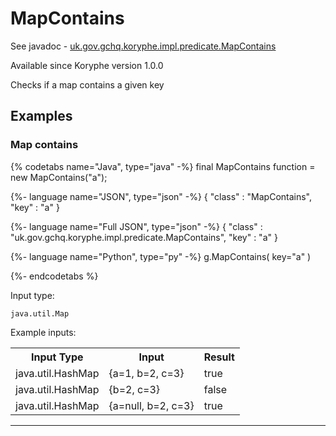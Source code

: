 # MapContains
See javadoc - [uk.gov.gchq.koryphe.impl.predicate.MapContains](ref://../../javadoc/koryphe/uk/gov/gchq/koryphe/impl/predicate/MapContains.html)

Available since Koryphe version 1.0.0

Checks if a map contains a given key

## Examples

### Map contains


{% codetabs name="Java", type="java" -%}
final MapContains function = new MapContains("a");

{%- language name="JSON", type="json" -%}
{
  "class" : "MapContains",
  "key" : "a"
}

{%- language name="Full JSON", type="json" -%}
{
  "class" : "uk.gov.gchq.koryphe.impl.predicate.MapContains",
  "key" : "a"
}

{%- language name="Python", type="py" -%}
g.MapContains( 
  key="a" 
)

{%- endcodetabs %}

Input type:

```
java.util.Map
```

Example inputs:
<table style="display: block;">
<tr><th>Input Type</th><th>Input</th><th>Result</th></tr>
<tr><td>java.util.HashMap</td><td>{a=1, b=2, c=3}</td><td>true</td></tr>
<tr><td>java.util.HashMap</td><td>{b=2, c=3}</td><td>false</td></tr>
<tr><td>java.util.HashMap</td><td>{a=null, b=2, c=3}</td><td>true</td></tr>
</table>

-----------------------------------------------

